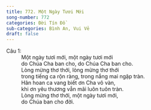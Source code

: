 ```yaml
---
title: 772. Một Ngày Tươi Mới
song-number: 772
categories: Đời Tín Đồ
sub-categories: Bình An, Vui Vẻ
draft: false
---
```

<dl><dt>Câu 1:</dt><dd data-verse="1">Một ngày tươi mới, một ngày tươi mới <br/>do Chúa Cha ban cho, do Chúa Cha ban cho. <br/>Lòng mừng thơ thới, lòng mừng thơ thới <br/>trong tiếng ca rộn ràng, trong nắng mai ngập tràn. <br/>Hân hoan ca vang biết ơn Cha vô vàn, <br/>khi ơn yêu thương vẫn mãi luôn tuôn tràn. <br/>Lòng mừng thơ thới, một ngày tươi mới, <br/>do Chúa ban cho đời. </dd></dl>